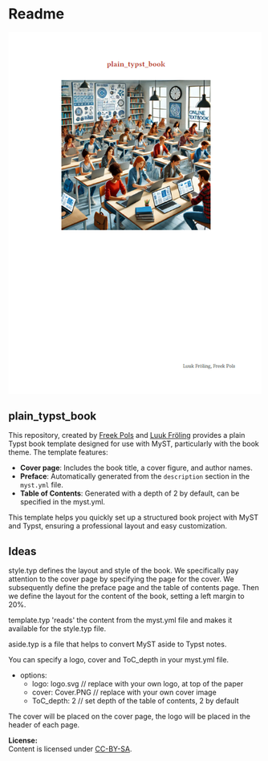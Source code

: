 # Readme 

![](output_preview.png)

## plain_typst_book

This repository, created by [Freek Pols](https://github.com/FreekPols/) and [Luuk Fröling](https://github.com/Luukfroling) provides a plain Typst book template designed for use with MyST, particularly with the book theme. The template features:

- **Cover page**: Includes the book title, a cover figure, and author names.
- **Preface**: Automatically generated from the `description` section in the `myst.yml` file.
- **Table of Contents**: Generated with a depth of 2 by default, can be specified in the myst.yml.

This template helps you quickly set up a structured book project with MyST and Typst, ensuring a professional layout and easy customization.

## Ideas
style.typ defines the layout and style of the book. We specifically pay attention to the cover page by specifying the page for the cover. We subsequently define the preface page and the table of contents page. Then we define the layout for the content of the book, setting a left margin to 20%.

template.typ 'reads' the content from the myst.yml file and makes it available for the style.typ file. 

aside.typ is a file that helps to convert MyST aside to Typst notes.

You can specify a logo, cover and ToC_depth in your myst.yml file.

- options:
  - logo: logo.svg    // replace with your own logo, at top of the paper
  - cover: Cover.PNG  // replace with your own cover image
  - ToC_depth: 2      // set depth of the table of contents, 2 by default

The cover will be placed on the cover page, the logo will be placed in the header of each page.

**License:**  
Content is licensed under [CC-BY-SA](https://creativecommons.org/licenses/by-sa/4.0/).
